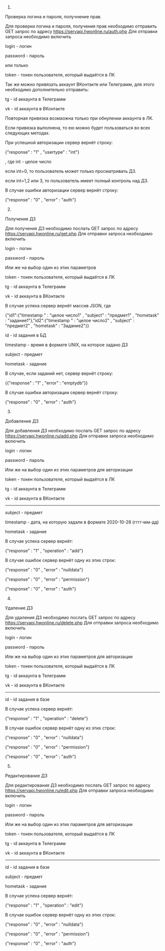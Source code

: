 1)

Проверка логина и пароля, получнение прав.


Для проверки логина и пароля, получения прав необходимо отправить GET запрос по адресу https://servapi.hwonline.ru/auth.php
Для отправки запроса необходимо включить

login - логин 

password - пароль

или только

token - токен пользователя, который выдаётся в ЛК

Так же можно привязать аккаунт ВКонтакте или Телеграмм, для этого необходимо дополнительно отправить:

tg - id аккаунта в Телеграмм

vk - id аккаунта в ВКонтакте

Повторная привязка возмаожна только при обнулении аккаунта в ЛК.

Если привязка выполнена, то ею можно будет пользоваться во всех следующих методах.

При успешной авторизации сервер вернёт строку:

{"response" : "1" , "usertype" : "int"}

, где int - целое число

если int=0, то пользователь может только просматривать ДЗ.

если int=1,2 или 3, то пользователь имеет полный контроль над ДЗ.

В случае ошибки авторизации сервер вернёт строку:

{"response" : "0" , "error" : "auth"}



2) 

Получение ДЗ

Для получения ДЗ необходимо послать GET запрос по адресу https://servapi.hwonline.ru/get.php
Для отправки запроса необходимо включить

login - логин 

password - пароль

Или же на выбор один из этих параметров

token - токен пользователя, который выдаётся в ЛК

tg - id аккаунта в Телеграмм 

vk - id аккаунта в ВКонтакте

В случае успеха сервер вернёт массив JSON, где 

{"id1":{"timestamp " : "целое число1" , "subject" : "предмет1" , "hometask" : "задание1"},"id2":{"timestamp " : "целое число2" , "subject" : "предмет2" , "hometask" : "Задание2"}}

id - id задания в БД

timestamp - время в формате UNIX, на которое задано ДЗ

subject - предмет

hometask - задание

В случае, если заданий нет, сервер вернёт строку:

{{"response" : "1" , "error" : "emptydb"}}


В случае ошибки авторизации сервер вернёт строку:

{"response" : "0" , "error" : "auth"}


3)
Добавление ДЗ

Для добавления ДЗ необходимо послать GET запрос по адресу https://servapi.hwonline.ru/add.php
Для отправки запроса необходимо включить

login - логин 

password - пароль

Или же на выбор один из этих параметров для авторизации

token - токен пользователя, который выдаётся в ЛК

tg - id аккаунта в Телеграмм 

vk - id аккаунта в ВКонтакте

___________________________________________________

subject - предмет

timestamp - дата, на которую задали в формате 2020-10-28 (гггг-мм-дд)

hometask - задание

В случае успеха сервер вернёт:

{"response" : "1" , "operation" : "add"}

В случае ошибок сервер вернёт одну из этих строк:

{"response" : "0" , "error" : "nulldata"}

{"response" : "0" , "error" : "permission"}

{"response" : "0" , "error" : "auth"}

4)
Удаление ДЗ

Для удаления ДЗ необходимо послать GET запрос по адресу https://servapi.hwonline.ru/delete.php
Для отправки запроса необходимо включить

login - логин 

password - пароль

Или же на выбор один из этих параметров для авторизации

token - токен пользователя, который выдаётся в ЛК

tg - id аккаунта в Телеграмм 

vk - id аккаунта в ВКонтакте

___________________________________________________

id - id задания в базе

В случае успеха сервер вернёт:

{"response" : "1" , "operation" : "delete"}

В случае ошибок сервер вернёт одну из этих строк:

{"response" : "0" , "error" : "nulldata"}

{"response" : "0" , "error" : "permission"}

{"response" : "0" , "error" : "auth"}


5)
Редактирование ДЗ

Для редактирования ДЗ необходимо послать GET запрос по адресу https://servapi.hwonline.ru/edit.php
Для отправки запроса необходимо включить

login - логин 

password - пароль

Или же на выбор один из этих параметров для авторизации

token - токен пользователя, который выдаётся в ЛК

tg - id аккаунта в Телеграмм 

vk - id аккаунта в ВКонтакте

___________________________________________________

id - id задания в базе

subject - предмет

hometask - задание

В случае успеха сервер вернёт:

{"response" : "1" , "operation" : "edit"}

В случае ошибок сервер вернёт одну из этих строк:

{"response" : "0" , "error" : "nulldata"}

{"response" : "0" , "error" : "permission"}

{"response" : "0" , "error" : "auth"}

